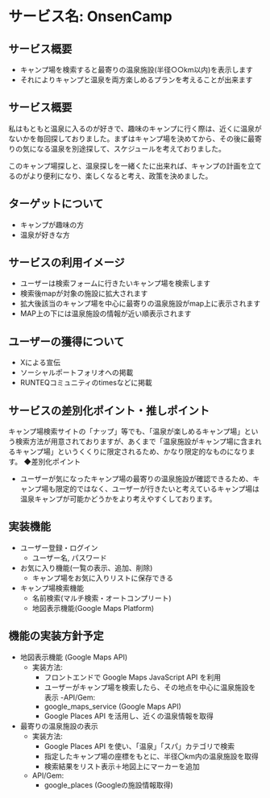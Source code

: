 # サービス名: OnsenCamp
## サービス概要
- キャンプ場を検索すると最寄りの温泉施設(半径○○km以内)を表示します
- それによりキャンプと温泉を両方楽しめるプランを考えることが出来ます

## サービス概要
私はもともと温泉に入るのが好きで、趣味のキャンプに行く際は、近くに温泉がないかを毎回探しておりました。まずはキャンプ場を決めてから、その後に最寄りの気になる温泉を別途探して、スケジュールを考えておりました。

このキャンプ場探しと、温泉探しを一緒くたに出来れば、キャンプの計画を立てるのがより便利になり、楽しくなると考え、政策を決めました。

## ターゲットについて
- キャンプが趣味の方
- 温泉が好きな方

## サービスの利用イメージ
 - ユーザーは検索フォームに行きたいキャンプ場を検索します
 - 検索後mapが対象の施設に拡大されます
 - 拡大後該当のキャンプ場を中心に最寄りの温泉施設がmap上に表示されます
 - MAP上の下には温泉施設の情報が近い順表示されます


##  ユーザーの獲得について
- Xによる宣伝
- ソーシャルポートフォリオへの掲載
- RUNTEQコミュニティのtimesなどに掲載
## サービスの差別化ポイント・推しポイント
キャンプ場検索サイトの「ナップ」等でも、「温泉が楽しめるキャンプ場」という検索方法が用意されておりますが、あくまで「温泉施設がキャンプ場に含まれるキャンプ場」というくくりに限定されるため、かなり限定的なものになります。
◆差別化ポイント
- ユーザーが気になったキャンプ場の最寄りの温泉施設が確認できるため、キャンプ場も限定的ではなく、ユーザーが行きたいと考えているキャンプ場は温泉キャンプが可能かどうかをより考えやすくしております。

## 実装機能
- ユーザー登録・ログイン
  - ユーザー名, パスワード
- お気に入り機能(一覧の表示、追加、削除)
  - キャンプ場をお気に入りリストに保存できる
- キャンプ場検索機能
  - 名前検索(マルチ検索・オートコンプリート)
  - 地図表示機能(Google Maps Platform)

## 機能の実装方針予定
- 地図表示機能 (Google Maps API)
  - 実装方法:
    - フロントエンドで Google Maps JavaScript API を利用
    - ユーザーがキャンプ場を検索したら、その地点を中心に温泉施設を表示
  -API/Gem:
    - google_maps_service (Google Maps API)
    - Google Places API を活用し、近くの温泉情報を取得
- 最寄りの温泉施設の表示
  - 実装方法:
    - Google Places API を使い、「温泉」「スパ」カテゴリで検索
    - 指定したキャンプ場の座標をもとに、半径〇km内の温泉施設を取得
    - 検索結果をリスト表示＋地図上にマーカーを追加
  - API/Gem:
    - google_places (Googleの施設情報取得)